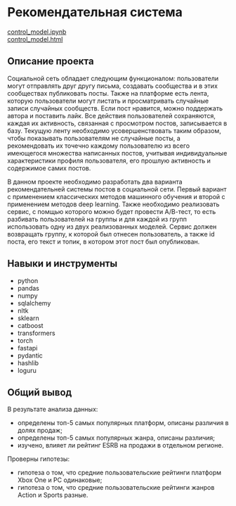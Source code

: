 # Рекомендательная система

[control_model.ipynb](control_model.ipynb)\
[control_model.html](http://htmlpreview.github.io/?https://github.com/ilyaapa/map/blob/main/Recomendation%20System/control_model.html)


## Описание проекта

Социальной сеть обладает следующим функционалом: пользователи могут отправлять друг другу письма, создавать сообщества и в этих сообществах публиковать посты.
Также на платформе есть лента, которую пользователи могут листать и просматривать случайные записи случайных сообществ. Если пост нравится, можно поддержать автора и поставить лайк. 
Все действия пользователей сохраняются, каждая их активность, связанная с просмотром постов, записывается в базу.
Текущую ленту необходимо усовершенствовать таким образом, чтобы показывать пользователям не случайные посты, а рекомендовать их точечно каждому пользователю из всего имеющегося множества написанных постов,
учитывая индивидуальные характеристики профиля пользователя, его прошлую активность и содержимое самих постов.

В данном проекте необходимо разработать два варианта рекомендательней системы постов в социальной сети. Первый вариант с применением классических методов машинного обучения и второй с применением методов deep learning.
Также необходимо реализовать сервис,  с помщью которого можно будет провести А/В-тест, то есть разбивать пользователей на группы и для каждой из групп использовать одну из двух реализованных моделей. 
Сервис должен возвращать группу, к которой был отнесен пользователь, а также id поста, его текст и топик, в котором этот пост был опубликован.

## Навыки и инструменты

- python
- pandas
- numpy
- sqlalchemy
- nltk
- sklearn
- catboost
- transformers
- torch
- fastapi
- pydantic
- hashlib
- loguru


## Общий вывод

В результате анализа данных:
- определены топ-5 самых популярных платформ, описаны различия в долях продаж;
- определены топ-5 самых популярных жанра, описаны различия;
- изучено, влияет ли рейтинг ESRB на продажи в отдельном регионе.

Проверны гипотезы:
- гипотеза о том, что средние пользовательские рейтинги платформ Xbox One и PC одинаковые;
- гипотеза о том, что средние пользовательские рейтинги жанров Action и Sports разные.
